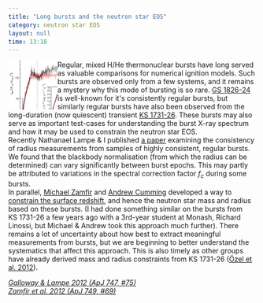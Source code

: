 ```yaml
---
title: "Long bursts and the neutron star EOS"
category: neutron star EOS
layout: null
time: 13:18
---
```

<!-- converted from blosxom format post using convert.pl dkg 22.1.2022 -->
  <!---- Begin .post ---->
<img src="images/longbursts12.jpg" width="100" height="100" align="left">
Regular, mixed H/He thermonuclear bursts have long served as valuable comparisons for
numerical ignition models. Such bursts are observed only from a few systems,
and it remains a mystery why this mode of bursting is so rare. 
<a href="http://simbad.u-strasbg.fr/simbad/sim-id?Ident=ginga+1826-24&NbIdent=1&Radius=2&Radius.unit=arcmin&submit=submit+id">GS&nbsp;1826-24</a>
is well-known for it's consistently regular bursts, but similarly regular
bursts have also been observed from the long-duration (now quiescent) transient
<a href="http://simbad.u-strasbg.fr/simbad/sim-id?Ident=ks+1731-260&NbIdent=1&Radius=2&Radius.unit=arcmin&submit=submit+id">KS&nbsp;1731-26</a>. These bursts may also serve as important test-cases for
understanding the burst X-ray spectrum and how it may be used to constrain the
neutron star EOS.<br>
Recently Nathanael Lampe & I published 
<a href="http://adsabs.harvard.edu/abs/2012ApJ...747...75G">a paper</a> examining the consistency of radius measurements
from samples of highly consistent, regular bursts. We found that the blackbody
normalisation (from which the radius can be determined) can vary significantly
between burst epochs. This may partly be attributed to variations in the
spectral correction factor <em>f<sub>c</sub></em> during some bursts.<br>
In parallel, 
<a href="http://www.physics.mcgill.ca/~mzamfir">Michael Zamfir</a> and 
<a href="http://www.physics.mcgill.ca/~cumming">Andrew Cumming</a> developed
a way to 
<a href="http://adsabs.harvard.edu/abs/2012ApJ...749...69Z">constrain the surface redshift</a>, and hence the neutron star mass and
radius based on these bursts. (I had done something similar on the bursts from
KS&nbsp;1731-26 a few years ago with a 3rd-year student at Monash, Richard Linossi, but
Michael & Andrew took this approach much further). There remains a lot of 
uncertainty about how best to extract meaningful measurements from bursts, but
we are beginning to better understand the systematics that affect this
approach. This is also timely as other groups have already derived mass and
radius constraints from KS&nbsp;1731-26 
(<a href="http://adsabs.harvard.edu/abs/2012ApJ...748....5O">&Ouml;zel et al.
2012</a>).
<p>
<em><a href="http://adsabs.harvard.edu/abs/2012ApJ...747...75G">Galloway & Lampe 2012 (ApJ 747, #75)</a><br>
<a href="http://adsabs.harvard.edu/abs/2012ApJ...749...69Z">Zamfir et al. 2012 (ApJ 749, #69)</a>
</em>
